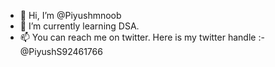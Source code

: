 - 👋 Hi, I’m @Piyushmnoob
- 🌱 I’m currently learning DSA.
- 📫 You can reach me on twitter. Here is my twitter handle :- @PiyushS92461766

<!---
Piyushmnoob/Piyushmnoob is a ✨ special ✨ repository because its `README.md` (this file) appears on your GitHub profile.
You can click the Preview link to take a look at your changes.
--->
